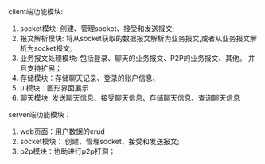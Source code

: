 client端功能模块:
1. socket模块: 创建、管理socket、接受和发送报文;
2. 报文解析模块: 将从socket获取的数据报文解析为业务报文,或者从业务报文解析为socket报文;
3. 业务报文处理模块: 包括登录、聊天的业务报文、P2P的业务报文、其他。 并且支持扩展；
4. 存储模块：存储聊天记录、登录的账户信息、
5. ui模块：图形界面展示
6. 聊天模块: 发送聊天信息、接受聊天信息、存储聊天信息、查询聊天信息




server端功能模块：

1. web页面：用户数据的crud
2. socket模块：  创建、管理socket、接受和发送报文;
3. p2p模块：协助进行p2p打洞；